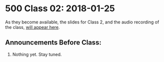 # 500 Class 02: 2018-01-25

As they become available, the slides for Class 2, and the audio recording of the class, [will appear here](https://github.com/THOMASELOVE/500-2018/blob/master/slides/class02).

## Announcements Before Class:

1. Nothing yet. Stay tuned.
